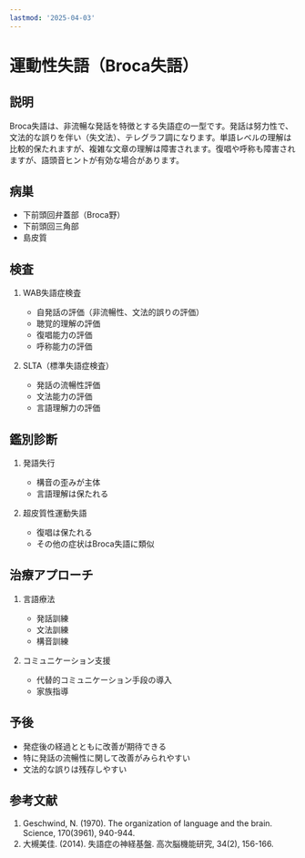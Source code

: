 ```yaml
---
lastmod: '2025-04-03'
---
```


# 運動性失語（Broca失語）

## 説明

Broca失語は、非流暢な発話を特徴とする失語症の一型です。発話は努力性で、文法的な誤りを伴い（失文法）、テレグラフ調になります。単語レベルの理解は比較的保たれますが、複雑な文章の理解は障害されます。復唱や呼称も障害されますが、語頭音ヒントが有効な場合があります。

## 病巣

- 下前頭回弁蓋部（Broca野）
- 下前頭回三角部
- 島皮質

## 検査

1. WAB失語症検査

   - 自発話の評価（非流暢性、文法的誤りの評価）
   - 聴覚的理解の評価
   - 復唱能力の評価
   - 呼称能力の評価

2. SLTA（標準失語症検査）
   - 発話の流暢性評価
   - 文法能力の評価
   - 言語理解力の評価

## 鑑別診断

1. 発語失行

   - 構音の歪みが主体
   - 言語理解は保たれる

2. 超皮質性運動失語
   - 復唱は保たれる
   - その他の症状はBroca失語に類似

## 治療アプローチ

1. 言語療法

   - 発話訓練
   - 文法訓練
   - 構音訓練

2. コミュニケーション支援
   - 代替的コミュニケーション手段の導入
   - 家族指導

## 予後

- 発症後の経過とともに改善が期待できる
- 特に発話の流暢性に関して改善がみられやすい
- 文法的な誤りは残存しやすい

## 参考文献

1. Geschwind, N. (1970). The organization of language and the brain. Science, 170(3961), 940-944.
2. 大槻美佳. (2014). 失語症の神経基盤. 高次脳機能研究, 34(2), 156-166.
